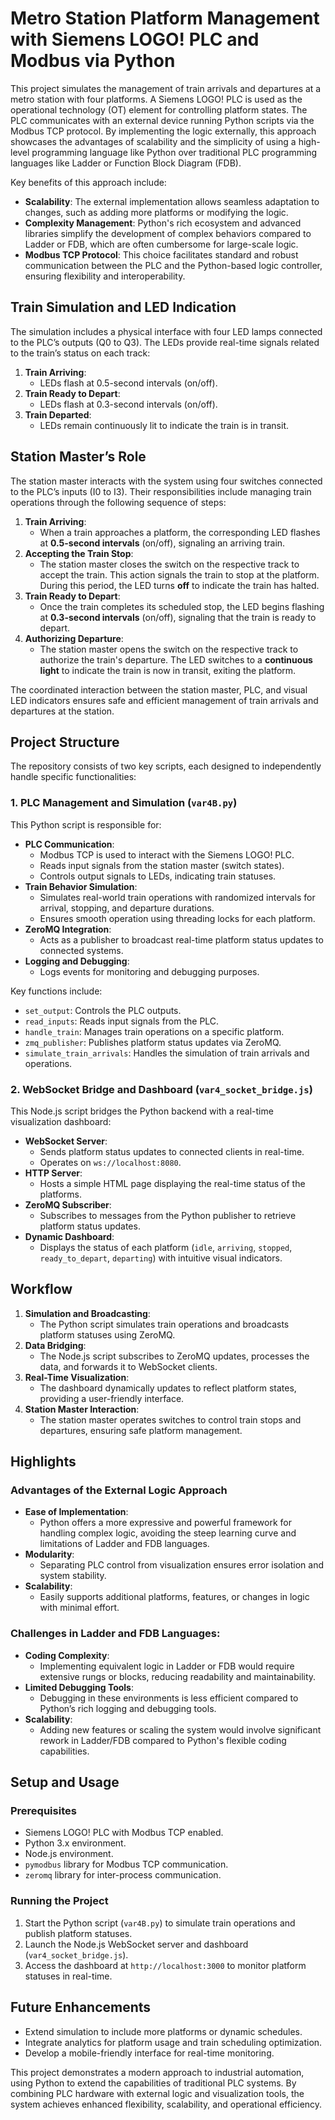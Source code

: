 # Metro Station Platform Management with Siemens LOGO! PLC and Modbus via Python

This project simulates the management of train arrivals and departures at a metro station with four platforms. A Siemens LOGO! PLC is used as the operational technology (OT) element for controlling platform states. The PLC communicates with an external device running Python scripts via the Modbus TCP protocol. By implementing the logic externally, this approach showcases the advantages of scalability and the simplicity of using a high-level programming language like Python over traditional PLC programming languages like Ladder or Function Block Diagram (FDB).

Key benefits of this approach include:
- **Scalability**: The external implementation allows seamless adaptation to changes, such as adding more platforms or modifying the logic.
- **Complexity Management**: Python's rich ecosystem and advanced libraries simplify the development of complex behaviors compared to Ladder or FDB, which are often cumbersome for large-scale logic.
- **Modbus TCP Protocol**: This choice facilitates standard and robust communication between the PLC and the Python-based logic controller, ensuring flexibility and interoperability.

## **Train Simulation and LED Indication**
The simulation includes a physical interface with four LED lamps connected to the PLC’s outputs (Q0 to Q3). The LEDs provide real-time signals related to the train’s status on each track:
1. **Train Arriving**:
   - LEDs flash at 0.5-second intervals (on/off).
2. **Train Ready to Depart**:
   - LEDs flash at 0.3-second intervals (on/off).
3. **Train Departed**:
   - LEDs remain continuously lit to indicate the train is in transit.

## **Station Master’s Role**

The station master interacts with the system using four switches connected to the PLC’s inputs (I0 to I3). Their responsibilities include managing train operations through the following sequence of steps:

1. **Train Arriving**:
   - When a train approaches a platform, the corresponding LED flashes at **0.5-second intervals** (on/off), signaling an arriving train.
2. **Accepting the Train Stop**:
   - The station master closes the switch on the respective track to accept the train. This action signals the train to stop at the platform. During this period, the LED turns **off** to indicate the train has halted.
3. **Train Ready to Depart**:
   - Once the train completes its scheduled stop, the LED begins flashing at **0.3-second intervals** (on/off), signaling that the train is ready to depart.
4. **Authorizing Departure**:
   - The station master opens the switch on the respective track to authorize the train's departure. The LED switches to a **continuous light** to indicate the train is now in transit, exiting the platform.

The coordinated interaction between the station master, PLC, and visual LED indicators ensures safe and efficient management of train arrivals and departures at the station.

## **Project Structure**
The repository consists of two key scripts, each designed to independently handle specific functionalities:

### **1. PLC Management and Simulation (`var4B.py`)**
This Python script is responsible for:
- **PLC Communication**:
  - Modbus TCP is used to interact with the Siemens LOGO! PLC.
  - Reads input signals from the station master (switch states).
  - Controls output signals to LEDs, indicating train statuses.
- **Train Behavior Simulation**:
  - Simulates real-world train operations with randomized intervals for arrival, stopping, and departure durations.
  - Ensures smooth operation using threading locks for each platform.
- **ZeroMQ Integration**:
  - Acts as a publisher to broadcast real-time platform status updates to connected systems.
- **Logging and Debugging**:
  - Logs events for monitoring and debugging purposes.

Key functions include:
- `set_output`: Controls the PLC outputs.
- `read_inputs`: Reads input signals from the PLC.
- `handle_train`: Manages train operations on a specific platform.
- `zmq_publisher`: Publishes platform status updates via ZeroMQ.
- `simulate_train_arrivals`: Handles the simulation of train arrivals and operations.

### **2. WebSocket Bridge and Dashboard (`var4_socket_bridge.js`)**
This Node.js script bridges the Python backend with a real-time visualization dashboard:
- **WebSocket Server**:
  - Sends platform status updates to connected clients in real-time.
  - Operates on `ws://localhost:8080`.
- **HTTP Server**:
  - Hosts a simple HTML page displaying the real-time status of the platforms.
- **ZeroMQ Subscriber**:
  - Subscribes to messages from the Python publisher to retrieve platform status updates.
- **Dynamic Dashboard**:
  - Displays the status of each platform (`idle`, `arriving`, `stopped`, `ready_to_depart`, `departing`) with intuitive visual indicators.

## **Workflow**
1. **Simulation and Broadcasting**:
   - The Python script simulates train operations and broadcasts platform statuses using ZeroMQ.
2. **Data Bridging**:
   - The Node.js script subscribes to ZeroMQ updates, processes the data, and forwards it to WebSocket clients.
3. **Real-Time Visualization**:
   - The dashboard dynamically updates to reflect platform states, providing a user-friendly interface.
4. **Station Master Interaction**:
   - The station master operates switches to control train stops and departures, ensuring safe platform management.

## **Highlights**
### **Advantages of the External Logic Approach**
- **Ease of Implementation**:
  - Python offers a more expressive and powerful framework for handling complex logic, avoiding the steep learning curve and limitations of Ladder and FDB languages.
- **Modularity**:
  - Separating PLC control from visualization ensures error isolation and system stability.
- **Scalability**:
  - Easily supports additional platforms, features, or changes in logic with minimal effort.

### **Challenges in Ladder and FDB Languages**:
- **Coding Complexity**:
  - Implementing equivalent logic in Ladder or FDB would require extensive rungs or blocks, reducing readability and maintainability.
- **Limited Debugging Tools**:
  - Debugging in these environments is less efficient compared to Python’s rich logging and debugging tools.
- **Scalability**:
  - Adding new features or scaling the system would involve significant rework in Ladder/FDB compared to Python's flexible coding capabilities.

## **Setup and Usage**
### **Prerequisites**
- Siemens LOGO! PLC with Modbus TCP enabled.
- Python 3.x environment.
- Node.js environment.
- `pymodbus` library for Modbus TCP communication.
- `zeromq` library for inter-process communication.

### **Running the Project**
1. Start the Python script (`var4B.py`) to simulate train operations and publish platform statuses.
2. Launch the Node.js WebSocket server and dashboard (`var4_socket_bridge.js`).
3. Access the dashboard at `http://localhost:3000` to monitor platform statuses in real-time.

## **Future Enhancements**
- Extend simulation to include more platforms or dynamic schedules.
- Integrate analytics for platform usage and train scheduling optimization.
- Develop a mobile-friendly interface for real-time monitoring.

This project demonstrates a modern approach to industrial automation, using Python to extend the capabilities of traditional PLC systems. By combining PLC hardware with external logic and visualization tools, the system achieves enhanced flexibility, scalability, and operational efficiency.
